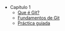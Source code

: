 - Capítulo 1
  - [Que é Git?](./01_git/01_que_e_git.md.md)
  - [Fundamentos de Git](./01_git/02_fundamentos_de_git.md.md)
  - [Práctica guiada](./01_git/03_practica_guiada.md.md)
